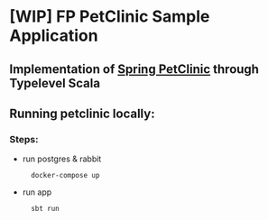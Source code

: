 # [WIP] FP PetClinic Sample Application

## Implementation of [Spring PetClinic](https://github.com/spring-projects/spring-petclinic) through Typelevel Scala

## Running petclinic locally:

### Steps:

* run postgres & rabbit

        docker-compose up

* run app

        sbt run